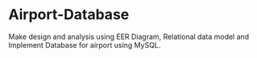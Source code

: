 # Airport-Database
Make design and analysis using EER Diagram, Relational data model and Implement Database for airport using MySQL.

